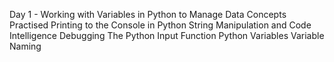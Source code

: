Day 1 - Working with Variables in Python to Manage Data
Concepts Practised
Printing to the Console in Python
String Manipulation and Code Intelligence
Debugging
The Python Input Function
Python Variables
Variable Naming
